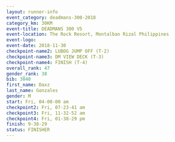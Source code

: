 ```yaml
---
layout: runner-info 
event_category: deadmans-300-2018 
category_km: 30KM 
event-title: DEADMANS 300 V5 
event-location: The Rock Resort, Montalban Rizal Philippines 
event-logo: 
event-date: 2018-11-30 
checkpoint-name2: LUBOG JUMP OFF (T-2) 
checkpoint-name3: DM VIEW DECK (T-3) 
checkpoint-name4: FINISH (T-4) 
overall_rank: 47
gender_rank: 38
bib: 3040
first_name: Daxz
last_name: Gonzales
gender: M
start: Fri, 04-00-00 am
checkpoint2: Fri, 07-23-41 am
checkpoint3: Fri, 11-32-52 am
checkpoint4: Fri, 01-38-29 pm
finish: 9-38-29
status: FINISHER
---
```

